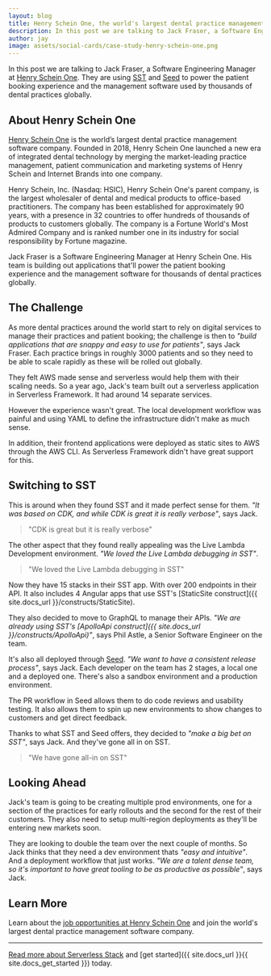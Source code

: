 ```yaml
---
layout: blog
title: Henry Schein One, the world's largest dental practice management software company is building with SST
description: In this post we are talking to Jack Fraser, a Software Engineering Manager at Henry Schein One; the world's largest dental practice management software company. They are using SST to power the patient booking experience and the management software used by thousands of dental practices globally.
author: jay
image: assets/social-cards/case-study-henry-schein-one.png
---
```


In this post we are talking to Jack Fraser, a Software Engineering Manager at [Henry Schein One](https://henryscheinone.com). They are using [SST](/) and [Seed](https://seed.run) to power the patient booking experience and the management software used by thousands of dental practices globally.

## About Henry Schein One

[Henry Schein One](https://henryscheinone.com) is the world’s largest dental practice management software company. Founded in 2018, Henry Schein One launched a new era of integrated dental technology by merging the market-leading practice management, patient communication and marketing systems of Henry Schein and Internet Brands into one company.

Henry Schein, Inc. (Nasdaq: HSIC), Henry Schein One's parent company, is the largest wholesaler of dental and medical products to office-based practitioners. The company has been established for approximately 90 years, with a presence in 32 countries to offer hundreds of thousands of products to customers globally. The company is a Fortune World's Most Admired Company and is ranked number one in its industry for social responsibility by Fortune magazine.

Jack Fraser is a Software Engineering Manager at Henry Schein One. His team is building out applications that'll power the patient booking experience and the management software for thousands of dental practices globally.

## The Challenge

As more dental practices around the world start to rely on digital services to manage their practices and patient booking; the challenge is then to _"build applications that are snappy and easy to use for patients"_, says Jack Fraser. Each practice brings in roughly 3000 patients and so they need to be able to scale rapidly as these will be rolled out globally.

They felt AWS made sense and serverless would help them with their scaling needs. So a year ago, Jack's team built out a serverless application in Serverless Framework. It had around 14 separate services.

However the experience wasn't great. The local development workflow was painful and using YAML to define the infrastructure didn't make as much sense.

In addition, their frontend applications were deployed as static sites to AWS through the AWS CLI. As Serverless Framework didn't have great support for this.

## Switching to SST

This is around when they found SST and it made perfect sense for them. _"It was based on CDK, and while CDK is great it is really verbose"_, says Jack.

> "CDK is great but it is really verbose"

The other aspect that they found really appealing was the Live Lambda Development environment. _"We loved the Live Lambda debugging in SST"_.

> "We loved the Live Lambda debugging in SST"

Now they have 15 stacks in their SST app. With over 200 endpoints in their API. It also includes 4 Angular apps that use SST's [StaticSite construct]({{ site.docs_url }}/constructs/StaticSite).

They also decided to move to GraphQL to manage their APIs. _"We are already using SST's [ApolloApi construct]({{ site.docs_url }}/constructs/ApolloApi)"_, says Phil Astle, a Senior Software Engineer on the team.

It's also all deployed through [Seed](https://seed.run). _"We want to have a consistent release process"_, says Jack. Each developer on the team has 2 stages, a local one and a deployed one. There's also a sandbox environment and a production environment.

The PR workflow in Seed allows them to do code reviews and usability testing. It also allows them to spin up new environments to show changes to customers and get direct feedback.

Thanks to what SST and Seed offers, they decided to _"make a big bet on SST"_, says Jack. And they've gone all in on SST.

> "We have gone all-in on SST"

## Looking Ahead

Jack's team is going to be creating multiple prod environments, one for a section of the practices for early rollouts and the second for the rest of their customers. They also need to setup multi-region deployments as they'll be entering new markets soon.

They are looking to double the team over the next couple of months. So Jack thinks that they need a dev environment thats _"easy and intuitive"_. And a deployment workflow that just works. _"We are a talent dense team, so it's important to have great tooling to be as productive as possible"_, says Jack.

## Learn More

Learn about the [job opportunities at Henry Schein One](https://dentr.co.uk/jobs) and join the world's largest dental practice management software company.

---

[Read more about Serverless Stack](/) and [get started]({{ site.docs_url }}{{ site.docs_get_started }}) today.
